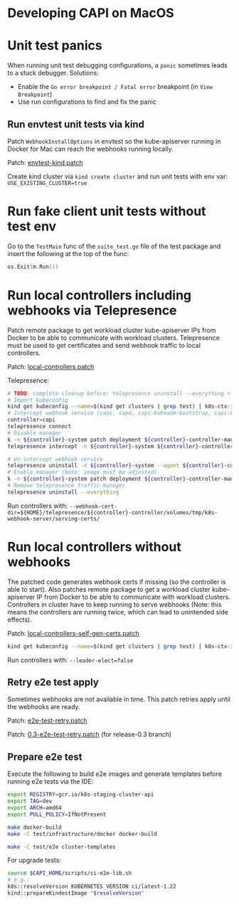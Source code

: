 # Developing CAPI on MacOS

# Unit test panics

When running unit test debugging configurations, a `panic` sometimes leads to a stuck debugger. Solutions:

* Enable the `Go error breakpoint / Fatal error` breakpoint (in `View Breakpoint`)
* Use run configurations to find and fix the panic

## Run envtest unit tests via kind

Patch `WebhookInstallOptions` in envtest so the kube-apiserver running in Docker for Mac can reach the webhooks running locally.

Patch: [envtest-kind.patch](./patches/envtest-kind.patch)

Create kind cluster via `kind create cluster` and run unit tests with env var: `USE_EXISTING_CLUSTER=true`

# Run fake client unit tests without test env

Go to the `TestMain` func of the `suite_test.go` file of the test package and insert the following at the top of the func:

```go
os.Exit(m.Run())
```

# Run local controllers including webhooks via Telepresence

Patch remote package to get workload cluster kube-apiserver IPs from Docker to be able to communicate with workload clusters. Telepresence must be used to get certificates and send webhook traffic to
local controllers.

Patch: [local-controllers.patch](./patches/local-controllers.patch)

Telepresence:

```bash
# TODO: complete cleanup before: telepresence uninstall --everything + quit
# Import kubeconfig
kind get kubeconfig --name=$(kind get clusters | grep test) | k8s-ctx-import; kctx kind-$(kind get clusters | grep test)
# Intercept webhook service (capi, capd, capi-kubeadm-bootstrap, capi-kubeadm-control-plane, capo, capv, capz)
controller=capi
telepresence connect
# Disable manager
k -n ${controller}-system patch deployment ${controller}-controller-manager --type json -p='[{"op": "remove", "path": "/spec/template/spec/containers/0/readinessProbe"},{"op": "remove", "path": "/spec/template/spec/containers/0/livenessProbe"},{"op": "replace", "value": "k8s.gcr.io/pause:3.5", "path": "/spec/template/spec/containers/0/image"},{"op": "replace", "value": ["/pause"], "path": "/spec/template/spec/containers/0/command"}]'
telepresence intercept -n ${controller}-system ${controller}-controller-manager --port 9443 --env-file /tmp/local-controller-env --mount "${HOME}/telepresence/${controller}-controller/volumes"

# Un-intercept webhook service
telepresence uninstall -n ${controller}-system --agent ${controller}-controller-manager
# Enable manager (Note: image must be adjusted)
k -n ${controller}-system patch deployment ${controller}-controller-manager --type json -p='[{"op": "replace", "value": "gcr.io/k8s-staging-cluster-api/cluster-api-controller:master", "path": "/spec/template/spec/containers/0/image"},{"op": "replace", "value": ["/manager"], "path": "/spec/template/spec/containers/0/command"}]'
# Remove telepresence traffic-manager
telepresence uninstall --everything
```

Run controllers with: `--webhook-cert-dir=${HOME}/telepresence/${controller}-controller/volumes/tmp/k8s-webhook-server/serving-certs/`

# Run local controllers without webhooks

The patched code generates webhook certs if missing (so the controller is able to start). Also patches remote package to get a workload cluster kube-apiserver IP from Docker to be able to communicate
with workload clusters. Controllers in cluster have to keep running to serve webhooks (Note: this means the controllers are running twice, which can lead to unintended side effects).

Patch: [local-controllers-self-gen-certs.patch](./patches/local-controllers-self-gen-certs.patch)

```bash
kind get kubeconfig --name=$(kind get clusters | grep test) | k8s-ctx-import; kctx kind-$(kind get clusters | grep test)
```

Run controllers with: `--leader-elect=false`

## Retry e2e test apply

Sometimes webhooks are not available in time. This patch retries apply until the webhooks are ready.

Patch: [e2e-test-retry.patch](./patches/e2e-test-retry.patch)

Patch: [0.3-e2e-test-retry.patch](./patches/0.3-e2e-test-retry.patch) (for release-0.3 branch)

## Prepare e2e test

Execute the following to build e2e images and generate templates before running e2e tests via the IDE:

```bash
export REGISTRY=gcr.io/k8s-staging-cluster-api
export TAG=dev
export ARCH=amd64
export PULL_POLICY=IfNotPresent

make docker-build
make -C test/infrastructure/docker docker-build

make -C test/e2e cluster-templates
```

For upgrade tests:

```bash
source $CAPI_HOME/scripts/ci-e2e-lib.sh
# e.g.:
k8s::resolveVersion KUBERNETES_VERSION ci/latest-1.22
kind::prepareKindestImage "$resolveVersion"
```
